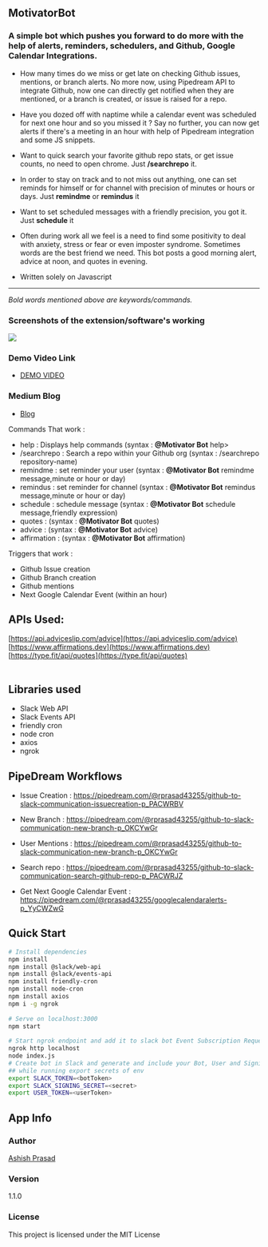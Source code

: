 
## MotivatorBot

### A simple bot which pushes you forward to do more with the help of alerts, reminders, schedulers, and Github, Google Calendar Integrations.

- How many times do we miss or get late on checking Github issues, mentions, or branch alerts. No more now, using Pipedream API to integrate Github, now one can directly get notified when they are mentioned, or a branch is created, or issue is raised for a repo.  

- Have you dozed off with naptime while a calendar event was scheduled for next one hour and so you missed it ? Say no further, you can now get alerts if there's a meeting in an hour with help of Pipedream integration and some JS snippets.

- Want to quick search your favorite github repo stats, or get issue counts, no need to open chrome. Just **/searchrepo** it. 

- In order to stay on track and to not miss out anything, one can set reminds for himself or for channel with precision of minutes or hours or days. Just **remindme** or **remindus** it

- Want to set scheduled messages with a friendly precision, you got it. Just **schedule** it

- Often during work all we feel is a need to find some positivity to deal with anxiety, stress or fear or even imposter syndrome. Sometimes words are the best friend we need. This bot posts a good morning alert, advice at noon, and quotes in evening. 

- Written solely on Javascript

<hr>
<p>

  _Bold words mentioned above are keywords/commands._  
</p>  

### Screenshots of the extension/software's working 
<img src="https://github.com/theprogrammedwords/Slack-extensions/blob/main/MotivationBot/Screenshot%202021-07-11%20at%2012.23.19%20PM.png">

### Demo Video Link
- [DEMO VIDEO](https://youtu.be/GFMnQXL8SBg)

### Medium Blog 
- [Blog](https://theprogrammedwords.medium.com/motivator-bot-slack-bot-4a0b2e9aaf92)

Commands That work : 
- help : Displays help commands (syntax : **@Motivator Bot** help>
- /searchrepo : Search a repo within your Github org (syntax : /searchrepo repository-name)
- remindme : set reminder your user (syntax : **@Motivator Bot** remindme message,minute or hour or day)
- remindus : set reminder for channel (syntax : **@Motivator Bot** remindus message,minute or hour or day)
- schedule : schedule message (syntax : **@Motivator Bot** schedule message,friendly expression)
- quotes : (syntax : **@Motivator Bot** quotes)
- advice : (syntax : **@Motivator Bot** advice)
- affirmation : (syntax : **@Motivator Bot** affirmation)

Triggers that work : 
- Github Issue creation
- Github Branch creation
- Github mentions
- Next Google Calendar Event (within an hour)

## APIs Used:
[https://api.adviceslip.com/advice](https://api.adviceslip.com/advice) <br>
[https://www.affirmations.dev](https://www.affirmations.dev) <br>
[https://type.fit/api/quotes](https://type.fit/api/quotes) <br>
<br>

## Libraries used
- Slack Web API
- Slack Events API
- friendly cron
- node cron
- axios
- ngrok

## PipeDream Workflows 
- Issue Creation : 
https://pipedream.com/@rprasad43255/github-to-slack-communication-issuecreation-p_PACWRBV

- New Branch : 
https://pipedream.com/@rprasad43255/github-to-slack-communication-new-branch-p_OKCYwGr

- User Mentions : 
https://pipedream.com/@rprasad43255/github-to-slack-communication-new-branch-p_OKCYwGr
  
- Search repo : 
https://pipedream.com/@rprasad43255/github-to-slack-communication-search-github-repo-p_PACWRJZ
  
- Get Next Google Calendar Event : 
https://pipedream.com/@rprasad43255/googlecalendaralerts-p_YyCWZwG

## Quick Start

``` bash
# Install dependencies
npm install
npm install @slack/web-api
npm install @slack/events-api
npm install friendly-cron
npm install node-cron
npm install axios
npm i -g ngrok 
  
# Serve on localhost:3000
npm start
  
# Start ngrok endpoint and add it to slack bot Event Subscription Request URL  
ngrok http localhost   
node index.js
# Create bot in Slack and generate and include your Bot, User and Signing Secrets in .env
## while running export secrets of env
export SLACK_TOKEN=<botToken>
export SLACK_SIGNING_SECRET=<secret>
export USER_TOKEN=<userToken>
```

## App Info

### Author

[Ashish Prasad](https://www.polywork.com/ashishprasad)

### Version

1.1.0

### License

This project is licensed under the MIT License
